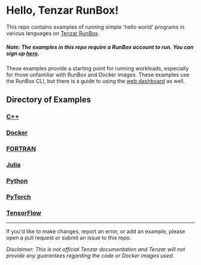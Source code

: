 # Hello, Tenzar RunBox!

This repo contains examples of running simple 'hello world' programs in various languages on [Tenzar RunBox](https://www.tenzar.com/runbox/).

##### Note: The examples in this repo require a RunBox account to run. You can sign up [here](https://run.tenzar.com/signup).

These examples provide a starting point for running workloads, especially for those unfamiliar with RunBox and Docker images. These examples use the RunBox CLI, but there is a guide to using the [web dashboard](dashboard.md) as well.

## Directory of Examples

### [C++](/Cplusplus)

### [Docker](/Docker)

### [FORTRAN](Fortran)

### [Julia](/Julia)

### [Python](/Python)

### [PyTorch](/PyTorch)

### [TensorFlow](/TensorFlow)

---

If you'd like to make changes, report an error, or add an example, please open a pull request or submit an issue to this repo.

_Disclaimer: This is not official Tenzar documentation and Tenzar will not provide any guarantees regarding the code or Docker images used._
